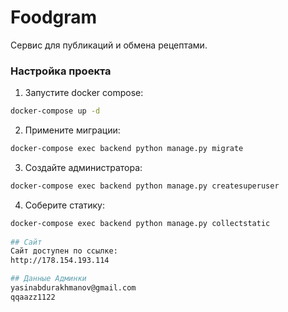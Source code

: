 # Foodgram
Cервис для публикаций и обмена рецептами.

### Настройка проекта
1. Запустите docker compose:
```bash
docker-compose up -d
```
2. Примените миграции:
```bash
docker-compose exec backend python manage.py migrate
```
3. Создайте администратора:
```bash
docker-compose exec backend python manage.py createsuperuser
```
4. Соберите статику:
```bash
docker-compose exec backend python manage.py collectstatic
 
## Сайт
Сайт доступен по ссылке:
http://178.154.193.114

## Данные Админки
yasinabdurakhmanov@gmail.com
qqaazz1122
